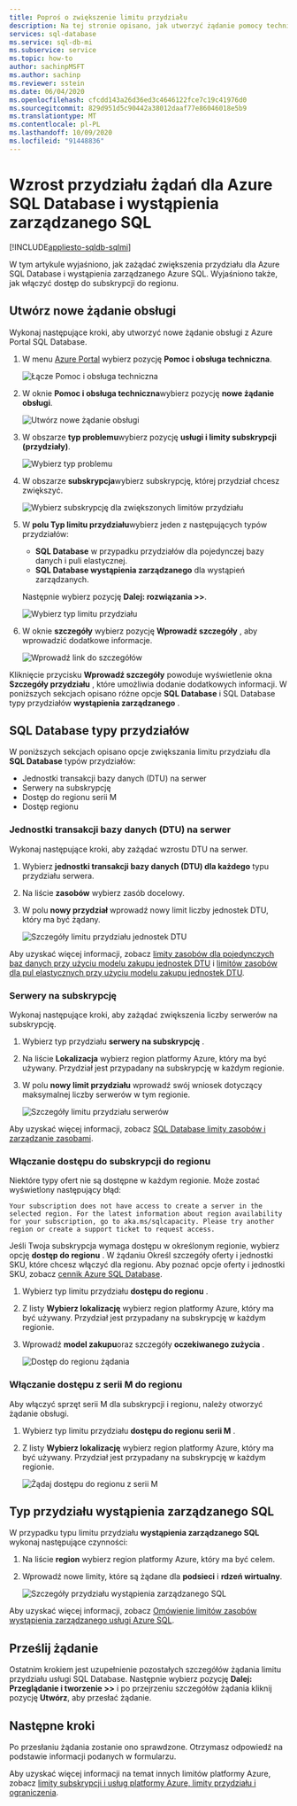 ```yaml
---
title: Poproś o zwiększenie limitu przydziału
description: Na tej stronie opisano, jak utworzyć żądanie pomocy technicznej w celu zwiększenia limitów przydziału dla Azure SQL Database i wystąpienia zarządzanego Azure SQL.
services: sql-database
ms.service: sql-db-mi
ms.subservice: service
ms.topic: how-to
author: sachinpMSFT
ms.author: sachinp
ms.reviewer: sstein
ms.date: 06/04/2020
ms.openlocfilehash: cfcdd143a26d36ed3c4646122fce7c19c41976d0
ms.sourcegitcommit: 829d951d5c90442a38012daaf77e86046018e5b9
ms.translationtype: MT
ms.contentlocale: pl-PL
ms.lasthandoff: 10/09/2020
ms.locfileid: "91448836"
---
```

# <a name="request-quota-increases-for-azure-sql-database-and-sql-managed-instance"></a>Wzrost przydziału żądań dla Azure SQL Database i wystąpienia zarządzanego SQL
[!INCLUDE[appliesto-sqldb-sqlmi](../includes/appliesto-sqldb-sqlmi.md)]

W tym artykule wyjaśniono, jak zażądać zwiększenia przydziału dla Azure SQL Database i wystąpienia zarządzanego Azure SQL. Wyjaśniono także, jak włączyć dostęp do subskrypcji do regionu.

## <a name="create-a-new-support-request"></a><a id="newquota"></a> Utwórz nowe żądanie obsługi

Wykonaj następujące kroki, aby utworzyć nowe żądanie obsługi z Azure Portal SQL Database.

1. W menu [Azure Portal](https://portal.azure.com) wybierz pozycję **Pomoc i obsługa techniczna**.

   ![Łącze Pomoc i obsługa techniczna](./media/quota-increase-request/help-plus-support.png)

1. W oknie **Pomoc i obsługa techniczna**wybierz pozycję **nowe żądanie obsługi**.

    ![Utwórz nowe żądanie obsługi](./media/quota-increase-request/new-support-request.png)

1. W obszarze **typ problemu**wybierz pozycję **usługi i limity subskrypcji (przydziały)**.

   ![Wybierz typ problemu](./media/quota-increase-request/select-quota-issue-type.png)

1. W obszarze **subskrypcja**wybierz subskrypcję, której przydział chcesz zwiększyć.

   ![Wybierz subskrypcję dla zwiększonych limitów przydziału](./media/quota-increase-request/select-subscription-support-request.png)

1. W **polu Typ limitu przydziału**wybierz jeden z następujących typów przydziałów:

   - **SQL Database** w przypadku przydziałów dla pojedynczej bazy danych i puli elastycznej.
   - **SQL Database wystąpienia zarządzanego** dla wystąpień zarządzanych.

   Następnie wybierz pozycję **Dalej: rozwiązania >>**.

   ![Wybierz typ limitu przydziału](./media/quota-increase-request/select-quota-type.png)

1. W oknie **szczegóły** wybierz pozycję **Wprowadź szczegóły** , aby wprowadzić dodatkowe informacje.

   ![Wprowadź link do szczegółów](./media/quota-increase-request/provide-details-link.png)

Kliknięcie przycisku **Wprowadź szczegóły** powoduje wyświetlenie okna **Szczegóły przydziału** , które umożliwia dodanie dodatkowych informacji. W poniższych sekcjach opisano różne opcje **SQL Database** i SQL Database typy przydziałów **wystąpienia zarządzanego** .

## <a name="sql-database-quota-types"></a><a id="sqldbquota"></a> SQL Database typy przydziałów

W poniższych sekcjach opisano opcje zwiększania limitu przydziału dla **SQL Database** typów przydziałów:

- Jednostki transakcji bazy danych (DTU) na serwer
- Serwery na subskrypcję
- Dostęp do regionu serii M
- Dostęp regionu

### <a name="database-transaction-units-dtus-per-server"></a>Jednostki transakcji bazy danych (DTU) na serwer

Wykonaj następujące kroki, aby zażądać wzrostu DTU na serwer.

1. Wybierz **jednostki transakcji bazy danych (DTU) dla każdego** typu przydziału serwera.

1. Na liście **zasobów** wybierz zasób docelowy.

1. W polu **nowy przydział** wprowadź nowy limit liczby jednostek DTU, który ma być żądany.

   ![Szczegóły limitu przydziału jednostek DTU](./media/quota-increase-request/quota-details-dtus.png)

Aby uzyskać więcej informacji, zobacz [limity zasobów dla pojedynczych baz danych przy użyciu modelu zakupu jednostek DTU](resource-limits-dtu-single-databases.md) i [limitów zasobów dla pul elastycznych przy użyciu modelu zakupu jednostek DTU](resource-limits-dtu-elastic-pools.md).

### <a name="servers-per-subscription"></a>Serwery na subskrypcję

Wykonaj następujące kroki, aby zażądać zwiększenia liczby serwerów na subskrypcję.

1. Wybierz typ przydziału **serwery na subskrypcję** .

1. Na liście **Lokalizacja** wybierz region platformy Azure, który ma być używany. Przydział jest przypadany na subskrypcję w każdym regionie.

1. W polu **nowy limit przydziału** wprowadź swój wniosek dotyczący maksymalnej liczby serwerów w tym regionie.

   ![Szczegóły limitu przydziału serwerów](./media/quota-increase-request/quota-details-servers.png)

Aby uzyskać więcej informacji, zobacz [SQL Database limity zasobów i zarządzanie zasobami](resource-limits-logical-server.md).

### <a name="enable-subscription-access-to-a-region"></a><a id="region"></a> Włączanie dostępu do subskrypcji do regionu

Niektóre typy ofert nie są dostępne w każdym regionie. Może zostać wyświetlony następujący błąd:

`Your subscription does not have access to create a server in the selected region. For the latest information about region availability for your subscription, go to aka.ms/sqlcapacity. Please try another region or create a support ticket to request access.`

Jeśli Twoja subskrypcja wymaga dostępu w określonym regionie, wybierz opcję **dostęp do regionu** . W żądaniu Określ szczegóły oferty i jednostki SKU, które chcesz włączyć dla regionu. Aby poznać opcje oferty i jednostki SKU, zobacz [cennik Azure SQL Database](https://azure.microsoft.com/pricing/details/sql-database/single/).

1. Wybierz typ limitu przydziału **dostępu do regionu** .

1. Z listy **Wybierz lokalizację** wybierz region platformy Azure, który ma być używany. Przydział jest przypadany na subskrypcję w każdym regionie.

1. Wprowadź **model zakupu**oraz szczegóły **oczekiwanego zużycia** .

   ![Dostęp do regionu żądania](./media/quota-increase-request/quota-request.png)

### <a name="enable-m-series-access-to-a-region"></a><a id="mseries"></a> Włączanie dostępu z serii M do regionu

Aby włączyć sprzęt serii M dla subskrypcji i regionu, należy otworzyć żądanie obsługi.

1. Wybierz typ limitu przydziału **dostępu do regionu serii M** .

1. Z listy **Wybierz lokalizację** wybierz region platformy Azure, który ma być używany. Przydział jest przypadany na subskrypcję w każdym regionie.


   ![Żądaj dostępu do regionu z serii M](./media/quota-increase-request/quota-m-series.png)

## <a name="sql-managed-instance-quota-type"></a><a id="sqlmiquota"></a> Typ przydziału wystąpienia zarządzanego SQL

W przypadku typu limitu przydziału **wystąpienia zarządzanego SQL** wykonaj następujące czynności:

1. Na liście **region** wybierz region platformy Azure, który ma być celem.

1. Wprowadź nowe limity, które są żądane dla **podsieci** i **rdzeń wirtualny**.

   ![Szczegóły przydziału wystąpienia zarządzanego SQL](./media/quota-increase-request/quota-details-managed-instance.png)

Aby uzyskać więcej informacji, zobacz [Omówienie limitów zasobów wystąpienia zarządzanego usługi Azure SQL](../managed-instance/resource-limits.md).

## <a name="submit-your-request"></a>Prześlij żądanie

Ostatnim krokiem jest uzupełnienie pozostałych szczegółów żądania limitu przydziału usługi SQL Database. Następnie wybierz pozycję **Dalej: Przeglądanie i tworzenie >>** i po przejrzeniu szczegółów żądania kliknij pozycję **Utwórz**, aby przesłać żądanie.

## <a name="next-steps"></a>Następne kroki

Po przesłaniu żądania zostanie ono sprawdzone. Otrzymasz odpowiedź na podstawie informacji podanych w formularzu.

Aby uzyskać więcej informacji na temat innych limitów platformy Azure, zobacz [limity subskrypcji i usług platformy Azure, limity przydziału i ograniczenia](../../azure-resource-manager/management/azure-subscription-service-limits.md).

